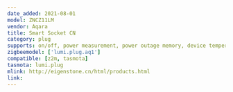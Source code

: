 ```yaml
---
date_added: 2021-08-01
model: ZNCZ11LM
vendor: Aqara
title: Smart Socket CN
category: plug
supports: on/off, power measurement, power outage memory, device temperature, led disable
zigbeemodel: ['lumi.plug.aq1']
compatible: [z2m, tasmota]
tasmota: lumi.plug
mlink: http://eigenstone.cn/html/products.html
link: 
---
```

